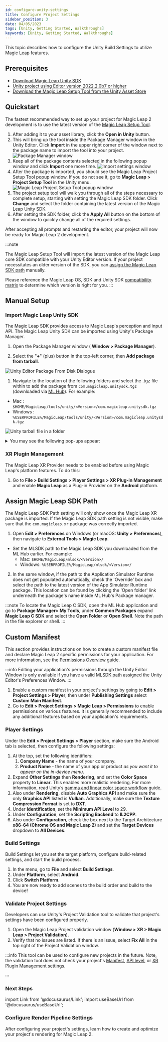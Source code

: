 ```yaml
---
id: configure-unity-settings
title: Configure Project Settings
sidebar_position: 3
date: 04/05/2023
tags: [Unity, Getting Started, Walkthroughs]
keywords: [Unity, Getting Started, Walkthroughs]
---
```


This topic describes how to configure the Unity Build Settings to utilize Magic Leap features.

## Prerequisites

- [Download Magic Leap Unity SDK](/docs/guides/unity/getting-started/install-the-tools.md)
- [Unity project using Editor version 2022.2.0b7 or higher](/docs/guides/unity/getting-started/create-a-project.md)
- [Download the Magic Leap Setup Tool from the Unity Asset Store](https://assetstore.unity.com/packages/tools/integration/magic-leap-setup-tool-194780)

## Quickstart

The fastest recommended way to set up your project for Magic Leap 2 development is to use the latest version of the [Magic Leap Setup Tool](https://assetstore.unity.com/packages/tools/integration/magic-leap-setup-tool-194780).

1. After adding it to your asset library, click the **Open in Unity** button.
2. This will bring up the tool inside the Package Manager window in the Unity Editor. Click **Import** in the upper right corner of the window next to the package name to import the tool into your project.
![Package Manager window](/img/unity/setup/setup-tool-package-manager.jpg)
3. Keep all of the package contents selected in the following popup window and click **Import** one more time.
![Import settings window](/img/unity/setup/setup-tool-import.jpg)
4. After the package is imported, you should see the Magic Leap Project Setup Tool popup window. If you do not see it, go to **Magic Leap > Project Setup Tool** in the Unity menu.
![Magic Leap Project Setup Tool popup window](/img/unity/setup/setup-tool-window.jpg)
5. The project setup tool will walk you through all of the steps necessary to complete setup, starting with setting the Magic Leap SDK folder. Click **Change** and select the folder containing the latest version of the Magic Leap Unity SDK.
6. After setting the SDK folder, click the **Apply All** button on the bottom of the window to quickly change all of the required settings.

After accepting all prompts and restarting the editor, your project will now be ready for Magic Leap 2 development.

:::note

The Magic Leap Setup Tool will import the latest version of the Magic Leap core SDK compatible with your Unity Editor version. If your project necessitates an older version of the SDK, you can [assign the Magic Leap SDK path](#assign-magic-leap-sdk-path) manually.

Please reference the Magic Leap OS, SDK and Unity SDK [compatibility matrix](/docs/releases/version-matrix.md) to determine which version is right for you.
:::

## Manual Setup

### Import Magic Leap Unity SDK

The Magic Leap SDK provides access to Magic Leap's perception and input API. The Magic Leap Unity SDK can be imported using Unity's Package Manager.

1. Open the Package Manager window ( **Window > Package Manager**).

2. Select the "**+**" (plus) button in the top-left corner, then **Add package from tarball**.

![Unity Editor Package From Disk Dialogue](/img/unity/unity_add_tarball.png)

1. Navigate to the location of the following folders and select the .tgz file within to add the package from `com.magicleap.unitysdk.tgz` (downloaded via [ML Hub](/docs/guides/getting-started/install-the-tools.md)). For example:

- Mac : `$HOME/MagicLeap/tools/unity/<Version>/com.magicleap.unitysdk.tgz`
- Windows : `%USERPROFILE%/MagicLeap/tools/unity/<Version>/com.magicleap.unitysdk.tgz`

![Unity tarball file in a folder](/img/unity/unitysdk_package.png)

<details>

<summary> You may see the following pop-ups appear:</summary>

- "This project is using the new input system package, but the native platform backends for the new input system are not enabled in the player settings. This means that no input from native devices will come through. Do you want to enable the backends? Doing so will *RESTART* the editor and will *DISABLE* the old UnityEngine.Input APIs."
  - Select **Yes**

- "This project may contain an obsolete method to validate interactions between XR Interactors and Interactables. This Update is only required for older projects updating the XR Interaction Toolkit package. If this package was newly installed, please cancel this operation. If you choose 'Go Ahead', Unity will update all Interactors and Interactables in Prefabs and scenes to use the new Interaction Layer instead of the Unity physics Layer.  You can always manually run the XR InteractionLayerMask Updater fro... (For the full error message, see the editor log file located at ...)"
  - Click **I Made a Backup, Go Ahead!**

</details>

### XR Plugin Management

The Magic Leap XR Provider needs to be enabled before using Magic Leap's platform features. To do this:  

1. Go to **File > Build Settings > Player Settings > XR Plug-in Management** and enable **Magic Leap** as a Plug-in Provider on the **Android** platform.

## Assign Magic Leap SDK Path

The Magic Leap SDK Path setting will only show once the Magic Leap XR package is imported. If the Magic Leap SDK path setting is not visible, make sure that the `com.magicleap.xr` package was correctly imported.

1. Open **Edit > Preferences** on Windows (or macOS: **Unity > Preferences**), then navigate to **External Tools > Magic Leap**.

- Set the MLSDK path to the Magic Leap SDK you downloaded from the ML Hub earlier. For example:
  - Mac: `$HOME/MagicLeap/mlsdk/<Version>/`
  - Windows: `%USERPROFILE%/MagicLeap/mlsdk/<Version>/`

2. In the same window, if the path to the Application Simulator Runtime does not get populated automatically, check the 'Override' box and select the path to the latest version of the App Simulator Runtime package. This location can be found by clicking the 'Open folder' link underneath the package's name inside ML Hub's Package manager.

:::note
To locate the Magic Leap C SDK, open the ML Hub application and go to **Package Manager> My Tools**, under **Common Packages** expand **Magic Leap C SDK** and select the **Open Folder** or **Open Shell**. Note the path in the file explorer or shell.
:::

## Custom Manifest

 This section provides instructions on how to create a custom manifest file and declare Magic Leap 2 specific permissions for your application. For more information, see the [Permissions Overview](/docs/guides/unity/permissions/declaring-permissions.md) guide.

 :::info
 Editing your application's permissions through the Unity Editor Window is only available if you have a valid [MLSDK path](#assign-magic-leap-sdk-path) assigned the Unity Editor's Preferences Window.
 :::

1. Enable a custom manifest in your project's settings by going to **Edit > Project Settings > Player**, then under **Publishing Settings** select **Custom Main Manifest**.
2. Go to **Edit > Project Settings > Magic Leap > Permissions** to enable permissions on various features. It is generally recommended to include any additional features based on your application's requirements.

### Player Settings

Under the **Edit > Project Settings > Player** section, make sure the Android tab is selected, then configure the following settings:

1. At the top, set the following identifiers:
      1. **Company Name** - the name of your company.
      2. **Product Name** - the name of your app or product *as you want it to appear on the in-device menu*.
2. Expand **Other Settings** then **Rendering**, and set the **Color Space** property to **Linear**. This enables more realistic rendering. For more information, read Unity’s [gamma and linear color space workflow](https://docs.unity3d.com/Manual/LinearRendering-LinearOrGammaWorkflow.html) guide.
3. Also under **Rendering**, disable **Auto Graphics API** and make sure the only **Graphics API** listed is **Vulkan**. Additionally, make sure the **Texture Compression Format** is set to **DXT**.
4. Under **Identification**, set the **Minimum API Level** to 29.
5. Under **Configuration**, set the **Scripting Backend** to **IL2CPP**.
6. Also under **Configuration**, check the box next to the Target Architecture **x86-64 (Chrome OS and Magic Leap 2)** and set the **Target Devices** dropdown to **All Devices**.

### Build Settings

Build Settings let you set the target platform, configure build-related settings, and start the build process.

1. In the menu, go to **File** and select **Build Settings**.
2. Under **Platform**, select **Android**.
3. Click **Switch Platform**.
4. You are now ready to add scenes to the build order and build to the device!

### Validate Project Settings

Developers can use Unity's Project Validation tool to validate that project's settings have been configured properly.

1. Open the Magic Leap Project validation window  (**Window > XR > Magic Leap > Project Validation**).
2. Verify that no issues are listed. If there is an issue, select **Fix All** in the top right of the Project Validation window.

:::info
This tool can be used to configure new projects in the future. Note, the validation tool does not check your project's [Manifest](#custom-manifest), [API level](#player-settings), or [XR Plugin Management settings](#xr-plugin-management).

:::

### Next Steps

import Link from '@docusaurus/Link';
import useBaseUrl from '@docusaurus/useBaseUrl';

<h3><Link to={useBaseUrl("/docs/guides/unity/getting-started/graphics-settings")}> Configure Render Pipeline Settings</Link> </h3>

After configuring your project's settings, learn how to create and optimize your project's rendering for Magic Leap 2.
